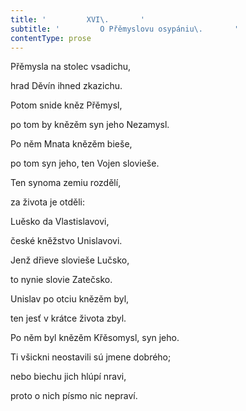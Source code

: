 ```yaml
---
title: '         XVI\.       '
subtitle: '         O Přěmyslovu osypániu\.       '
contentType: prose
---
```


Přěmysla na stolec vsadichu,

hrad Děvín ihned zkazichu.

Potom snide kněz Přěmysl,

po tom by knězěm syn jeho Nezamysl.

Po něm Mnata knězěm bieše,

po tom syn jeho, ten Vojen slovieše.

Ten synoma zemiu rozdělí,

za života je otděli:

Luěsko da Vlastislavovi,

české kněžstvo Unislavovi.

Jenž dřieve slovieše Lučsko,

to nynie slovie Zatečsko.

Unislav po otciu knězěm byl,

ten jesť v krátce života zbyl.

Po něm byl knězěm Křěsomysl, syn jeho.

Ti všickni neostavili sú jmene dobrého;

nebo biechu jich hlúpí nravi,

proto o nich písmo nic nepraví.
